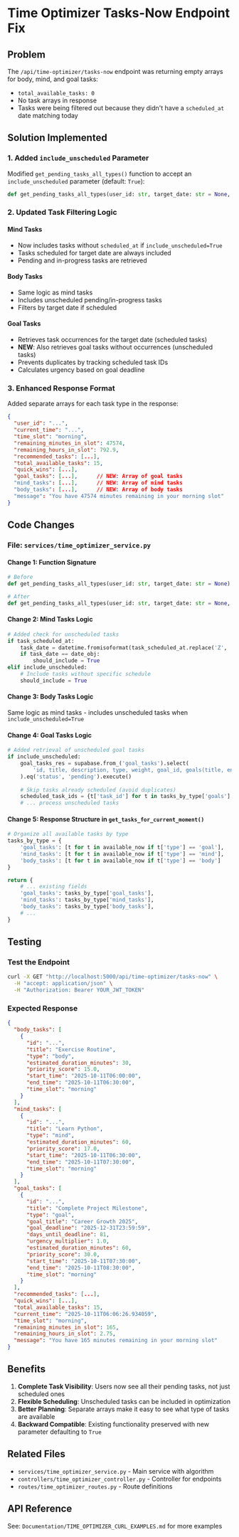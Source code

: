 # Time Optimizer Tasks-Now Endpoint Fix

## Problem
The `/api/time-optimizer/tasks-now` endpoint was returning empty arrays for body, mind, and goal tasks:
- `total_available_tasks: 0`
- No task arrays in response
- Tasks were being filtered out because they didn't have a `scheduled_at` date matching today

## Solution Implemented

### 1. Added `include_unscheduled` Parameter
Modified `get_pending_tasks_all_types()` function to accept an `include_unscheduled` parameter (default: `True`):

```python
def get_pending_tasks_all_types(user_id: str, target_date: str = None, include_unscheduled: bool = True) -> Dict[str, List[Dict]]:
```

### 2. Updated Task Filtering Logic

#### Mind Tasks
- Now includes tasks without `scheduled_at` if `include_unscheduled=True`
- Tasks scheduled for target date are always included
- Pending and in-progress tasks are retrieved

#### Body Tasks
- Same logic as mind tasks
- Includes unscheduled pending/in-progress tasks
- Filters by target date if scheduled

#### Goal Tasks
- Retrieves task occurrences for the target date (scheduled tasks)
- **NEW**: Also retrieves goal tasks without occurrences (unscheduled tasks)
- Prevents duplicates by tracking scheduled task IDs
- Calculates urgency based on goal deadline

### 3. Enhanced Response Format

Added separate arrays for each task type in the response:

```json
{
  "user_id": "...",
  "current_time": "...",
  "time_slot": "morning",
  "remaining_minutes_in_slot": 47574,
  "remaining_hours_in_slot": 792.9,
  "recommended_tasks": [...],
  "total_available_tasks": 15,
  "quick_wins": [...],
  "goal_tasks": [...],      // NEW: Array of goal tasks
  "mind_tasks": [...],      // NEW: Array of mind tasks
  "body_tasks": [...],      // NEW: Array of body tasks
  "message": "You have 47574 minutes remaining in your morning slot"
}
```

## Code Changes

### File: `services/time_optimizer_service.py`

#### Change 1: Function Signature
```python
# Before
def get_pending_tasks_all_types(user_id: str, target_date: str = None) -> Dict[str, List[Dict]]:

# After
def get_pending_tasks_all_types(user_id: str, target_date: str = None, include_unscheduled: bool = True) -> Dict[str, List[Dict]]:
```

#### Change 2: Mind Tasks Logic
```python
# Added check for unscheduled tasks
if task_scheduled_at:
    task_date = datetime.fromisoformat(task_scheduled_at.replace('Z', '+00:00')).date()
    if task_date == date_obj:
        should_include = True
elif include_unscheduled:
    # Include tasks without specific schedule
    should_include = True
```

#### Change 3: Body Tasks Logic
Same logic as mind tasks - includes unscheduled tasks when `include_unscheduled=True`

#### Change 4: Goal Tasks Logic
```python
# Added retrieval of unscheduled goal tasks
if include_unscheduled:
    goal_tasks_res = supabase.from_('goal_tasks').select(
        'id, title, description, type, weight, goal_id, goals(title, end_at)'
    ).eq('status', 'pending').execute()
    
    # Skip tasks already scheduled (avoid duplicates)
    scheduled_task_ids = {t['task_id'] for t in tasks_by_type['goals'] if t.get('task_id')}
    # ... process unscheduled tasks
```

#### Change 5: Response Structure in `get_tasks_for_current_moment()`
```python
# Organize all available tasks by type
tasks_by_type = {
    'goal_tasks': [t for t in available_now if t['type'] == 'goal'],
    'mind_tasks': [t for t in available_now if t['type'] == 'mind'],
    'body_tasks': [t for t in available_now if t['type'] == 'body']
}

return {
    # ... existing fields
    'goal_tasks': tasks_by_type['goal_tasks'],
    'mind_tasks': tasks_by_type['mind_tasks'],
    'body_tasks': tasks_by_type['body_tasks'],
    # ...
}
```

## Testing

### Test the Endpoint
```bash
curl -X GET "http://localhost:5000/api/time-optimizer/tasks-now" \
  -H "accept: application/json" \
  -H "Authorization: Bearer YOUR_JWT_TOKEN"
```

### Expected Response
```json
{
  "body_tasks": [
    {
      "id": "...",
      "title": "Exercise Routine",
      "type": "body",
      "estimated_duration_minutes": 30,
      "priority_score": 15.0,
      "start_time": "2025-10-11T06:00:00",
      "end_time": "2025-10-11T06:30:00",
      "time_slot": "morning"
    }
  ],
  "mind_tasks": [
    {
      "id": "...",
      "title": "Learn Python",
      "type": "mind",
      "estimated_duration_minutes": 60,
      "priority_score": 17.0,
      "start_time": "2025-10-11T06:30:00",
      "end_time": "2025-10-11T07:30:00",
      "time_slot": "morning"
    }
  ],
  "goal_tasks": [
    {
      "id": "...",
      "title": "Complete Project Milestone",
      "type": "goal",
      "goal_title": "Career Growth 2025",
      "goal_deadline": "2025-12-31T23:59:59",
      "days_until_deadline": 81,
      "urgency_multiplier": 1.0,
      "estimated_duration_minutes": 60,
      "priority_score": 30.0,
      "start_time": "2025-10-11T07:30:00",
      "end_time": "2025-10-11T08:30:00",
      "time_slot": "morning"
    }
  ],
  "recommended_tasks": [...],
  "quick_wins": [...],
  "total_available_tasks": 15,
  "current_time": "2025-10-11T06:06:26.934059",
  "time_slot": "morning",
  "remaining_minutes_in_slot": 165,
  "remaining_hours_in_slot": 2.75,
  "message": "You have 165 minutes remaining in your morning slot"
}
```

## Benefits

1. **Complete Task Visibility**: Users now see all their pending tasks, not just scheduled ones
2. **Flexible Scheduling**: Unscheduled tasks can be included in optimization
3. **Better Planning**: Separate arrays make it easy to see what type of tasks are available
4. **Backward Compatible**: Existing functionality preserved with new parameter defaulting to `True`

## Related Files
- `services/time_optimizer_service.py` - Main service with algorithm
- `controllers/time_optimizer_controller.py` - Controller for endpoints
- `routes/time_optimizer_routes.py` - Route definitions

## API Reference
See: `Documentation/TIME_OPTIMIZER_CURL_EXAMPLES.md` for more examples
